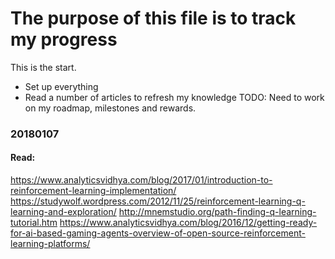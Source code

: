# The purpose of this file is to track my progress
This is the start. 
* Set up everything 
* Read a number of articles to refresh my knowledge
TODO: Need to work on my roadmap, milestones and rewards.

### 20180107
#### Read: 
https://www.analyticsvidhya.com/blog/2017/01/introduction-to-reinforcement-learning-implementation/
https://studywolf.wordpress.com/2012/11/25/reinforcement-learning-q-learning-and-exploration/
http://mnemstudio.org/path-finding-q-learning-tutorial.htm
https://www.analyticsvidhya.com/blog/2016/12/getting-ready-for-ai-based-gaming-agents-overview-of-open-source-reinforcement-learning-platforms/
